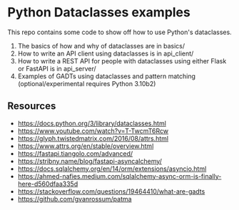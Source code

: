 # Python Dataclasses examples

This repo contains some code to show off how to use Python's dataclasses.

1. The basics of how and why of dataclasses are in basics/
2. How to write an API client using dataclasses is in api_client/
3. How to write a REST API for people with dataclasses using either Flask or FastAPI is in api_server/
4. Examples of GADTs using dataclasses and pattern matching (optional/experimental requires Python 3.10b2)

## Resources

- https://docs.python.org/3/library/dataclasses.html
- https://www.youtube.com/watch?v=T-TwcmT6Rcw
- https://glyph.twistedmatrix.com/2016/08/attrs.html
- https://www.attrs.org/en/stable/overview.html
- https://fastapi.tiangolo.com/advanced/
- https://stribny.name/blog/fastapi-asyncalchemy/
- https://docs.sqlalchemy.org/en/14/orm/extensions/asyncio.html
- https://ahmed-nafies.medium.com/sqlalchemy-async-orm-is-finally-here-d560dfaa335d
- https://stackoverflow.com/questions/19464410/what-are-gadts
- https://github.com/gvanrossum/patma
